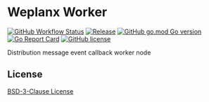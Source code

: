 # Weplanx Worker

[![GitHub Workflow Status](https://img.shields.io/github/actions/workflow/status/weplanx/worker/release.yml?label=release&style=flat-square)](https://github.com/weplanx/worker/actions/workflows/release.yml)
[![Release](https://img.shields.io/github/v/release/weplanx/worker.svg?style=flat-square&include_prereleases)](https://github.com/weplanx/worker/releases)
[![GitHub go.mod Go version](https://img.shields.io/github/go-mod/go-version/weplanx/worker?style=flat-square)](https://github.com/weplanx/worker)
[![Go Report Card](https://goreportcard.com/badge/github.com/weplanx/worker?style=flat-square)](https://goreportcard.com/report/github.com/weplanx/worker)
[![GitHub license](https://img.shields.io/github/license/weplanx/worker?style=flat-square)](https://raw.githubusercontent.com/weplanx/worker/main/LICENSE)

Distribution message event callback worker node

## License

[BSD-3-Clause License](https://github.com/weplanx/worker/blob/main/LICENSE)

